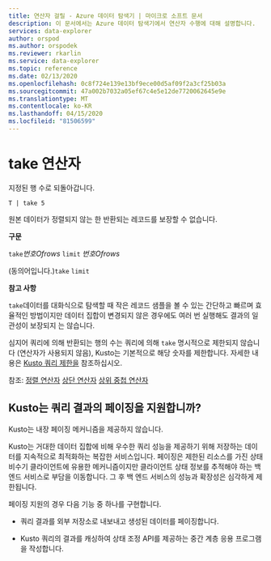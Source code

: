 ```yaml
---
title: 연산자 걸릴 - Azure 데이터 탐색기 | 마이크로 소프트 문서
description: 이 문서에서는 Azure 데이터 탐색기에서 연산자 수행에 대해 설명합니다.
services: data-explorer
author: orspod
ms.author: orspodek
ms.reviewer: rkarlin
ms.service: data-explorer
ms.topic: reference
ms.date: 02/13/2020
ms.openlocfilehash: 0c8f724e139e13bf9ece00d5af09f2a3cf25b03a
ms.sourcegitcommit: 47a002b7032a05ef67c4e5e12de7720062645e9e
ms.translationtype: MT
ms.contentlocale: ko-KR
ms.lasthandoff: 04/15/2020
ms.locfileid: "81506599"
---
```

# <a name="take-operator"></a>take 연산자

지정된 행 수로 되돌아갑니다.

```kusto
T | take 5
```

원본 데이터가 정렬되지 않는 한 반환되는 레코드를 보장할 수 없습니다.

**구문**

`take`*번호Ofrows* 
 `limit` *번호Ofrows*

(동의어입니다.)`take` `limit`

**참고 사항**

`take`데이터를 대화식으로 탐색할 때 작은 레코드 샘플을 볼 수 있는 간단하고 빠르며 효율적인 방법이지만 데이터 집합이 변경되지 않은 경우에도 여러 번 실행해도 결과의 일관성이 보장되지 는 않습니다.

심지어 쿼리에 의해 반환되는 행의 수는 쿼리에 의해 `take` 명시적으로 제한되지 않습니다 (연산자가 사용되지 않음), Kusto는 기본적으로 해당 숫자를 제한합니다.
자세한 내용은 [Kusto 쿼리 제한을](../concepts/querylimits.md) 참조하십시오.

참조: [정렬 연산자](sortoperator.md)
[상단 연산자](topoperator.md)
[상위 중첩 연산자](topnestedoperator.md)

## <a name="does-kusto-support-paging-of-query-results"></a>Kusto는 쿼리 결과의 페이징을 지원합니까?

Kusto는 내장 페이징 메커니즘을 제공하지 않습니다.

Kusto는 거대한 데이터 집합에 비해 우수한 쿼리 성능을 제공하기 위해 저장하는 데이터를 지속적으로 최적화하는 복잡한 서비스입니다. 페이징은 제한된 리소스를 가진 상태 비수기 클라이언트에 유용한 메커니즘이지만 클라이언트 상태 정보를 추적해야 하는 백 엔드 서비스로 부담을 이동합니다. 그 후 백 엔드 서비스의 성능과 확장성은 심각하게 제한됩니다.

페이징 지원의 경우 다음 기능 중 하나를 구현합니다.

* 쿼리 결과를 외부 저장소로 내보내고 생성된 데이터를 페이징합니다.

* Kusto 쿼리의 결과를 캐싱하여 상태 조정 API를 제공하는 중간 계층 응용 프로그램을 작성합니다.